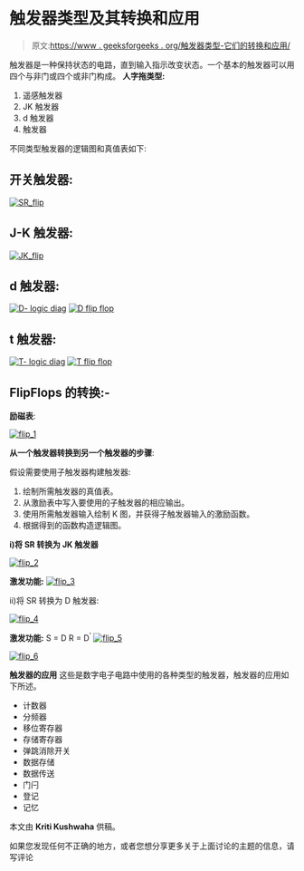 # 触发器类型及其转换和应用

> 原文:[https://www . geeksforgeeks . org/触发器类型-它们的转换和应用/](https://www.geeksforgeeks.org/flip-flop-types-their-conversion-and-applications/)

触发器是一种保持状态的电路，直到输入指示改变状态。一个基本的触发器可以用四个与非门或四个或非门构成。
**人字拖类型:**

1.  遥感触发器
2.  JK 触发器
3.  d 触发器
4.  触发器

不同类型触发器的逻辑图和真值表如下:

## 开关触发器:

[![SR_flip](img/d39f8a363b5cd0d36155ac2d26a137cf.png)](https://media.geeksforgeeks.org/wp-content/cdn-uploads/gq/2017/01/SR_flip.png)

## J-K 触发器:

[![JK_flip](img/bc8ac61373c837458f8fc305aa00c406.png)](https://media.geeksforgeeks.org/wp-content/cdn-uploads/gq/2017/01/JK_flip.png)

## d 触发器:

[![D- logic diag](img/ed5caf5a3f696c1117a181bedae1516e.png)](https://media.geeksforgeeks.org/wp-content/cdn-uploads/gq/2017/01/D-logic-diag.png) 
[![D flip flop](img/5d961d9319218b38fc2baafc655eefd4.png)](https://media.geeksforgeeks.org/wp-content/cdn-uploads/gq/2017/01/D-flip-flop.png)

## t 触发器:

[![T- logic diag](img/23149b3eb2c91d58035f9d3a6888760f.png)](https://media.geeksforgeeks.org/wp-content/cdn-uploads/gq/2017/01/T-logic-diag.png)
[![T flip flop](img/378ccd1b0216918bbe7aa26f7907a39e.png)](https://media.geeksforgeeks.org/wp-content/cdn-uploads/gq/2017/01/T-flip-flop.png)

## FlipFlops 的转换:-

**励磁表**:

[![flip_1](img/9269e4623011b824241db8f75eac3b76.png)](https://media.geeksforgeeks.org/wp-content/cdn-uploads/gq/2017/01/flip_1.png)

**从一个触发器转换到另一个触发器的步骤**:

假设需要使用子触发器构建触发器:

1.  绘制所需触发器的真值表。
2.  从激励表中写入要使用的子触发器的相应输出。
3.  使用所需触发器输入绘制 K 图，并获得子触发器输入的激励函数。
4.  根据得到的函数构造逻辑图。

**i)将 SR 转换为 JK 触发器**

[![flip_2](img/30c080cb461cdd5888ccacb689e44ac5.png)](https://media.geeksforgeeks.org/wp-content/cdn-uploads/gq/2017/01/flip_2.png)

**激发功能:**
[![flip_3](img/7520af856dc41d9aed0ce05ce4262785.png)](https://media.geeksforgeeks.org/wp-content/cdn-uploads/gq/2017/01/flip_3.png) 

ii)将 SR 转换为 D 触发器:

[![flip_4](img/2e1051f77c65ed29713dc31820990fee.png)](https://media.geeksforgeeks.org/wp-content/cdn-uploads/gq/2017/01/flip_4.png)

**激发功能:**
S = D
R = D<sup>'</sup>
[![flip_5](img/7ef13a82d05c30527bc783bba4fc1d4e.png)](https://media.geeksforgeeks.org/wp-content/cdn-uploads/gq/2017/01/flip_5.png)

[![flip_6](img/8fad2fdb04b7bf7931effd8f661a7c4d.png)](https://media.geeksforgeeks.org/wp-content/cdn-uploads/gq/2017/01/flip_6.png) 

**触发器的应用**
这些是数字电子电路中使用的各种类型的触发器，触发器的应用如下所述。

*   计数器
*   分频器
*   移位寄存器
*   存储寄存器
*   弹跳消除开关
*   数据存储
*   数据传送
*   门闩
*   登记
*   记忆

本文由 **Kriti Kushwaha** 供稿。

如果您发现任何不正确的地方，或者您想分享更多关于上面讨论的主题的信息，请写评论